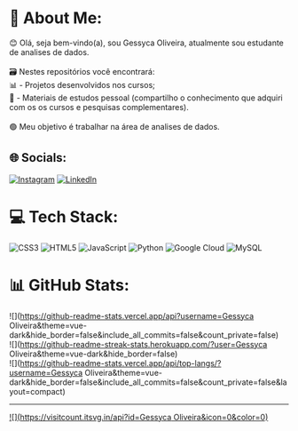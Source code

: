 # 💫 About Me:
😊 Olá, seja bem-vindo(a), sou Gessyca Oliveira, atualmente sou estudante de analises de dados.<br> <br>🗃️ Nestes repositórios você encontrará:<br>📊 - Projetos desenvolvidos nos cursos;<br>📖 - Materiais de estudos pessoal (compartilho o conhecimento que adquiri com os os cursos e pesquisas complementares).<br><br>🟢 Meu objetivo é trabalhar na área de analises de dados.


## 🌐 Socials:
[![Instagram](https://img.shields.io/badge/Instagram-%23E4405F.svg?logo=Instagram&logoColor=white)](https://instagram.com/gessyca0liveira) [![LinkedIn](https://img.shields.io/badge/LinkedIn-%230077B5.svg?logo=linkedin&logoColor=white)](https://linkedin.com/in/https://www.linkedin.com/in/gessyca-oliveira-18951219a/) 

# 💻 Tech Stack:
![CSS3](https://img.shields.io/badge/css3-%231572B6.svg?style=for-the-badge&logo=css3&logoColor=white) ![HTML5](https://img.shields.io/badge/html5-%23E34F26.svg?style=for-the-badge&logo=html5&logoColor=white) ![JavaScript](https://img.shields.io/badge/javascript-%23323330.svg?style=for-the-badge&logo=javascript&logoColor=%23F7DF1E) ![Python](https://img.shields.io/badge/python-3670A0?style=for-the-badge&logo=python&logoColor=ffdd54) ![Google Cloud](https://img.shields.io/badge/Google%20Cloud-%234285F4.svg?style=for-the-badge&logo=google-cloud&logoColor=white) ![MySQL](https://img.shields.io/badge/mysql-%2300f.svg?style=for-the-badge&logo=mysql&logoColor=white)
# 📊 GitHub Stats:
![](https://github-readme-stats.vercel.app/api?username=Gessyca Oliveira&theme=vue-dark&hide_border=false&include_all_commits=false&count_private=false)<br/>
![](https://github-readme-streak-stats.herokuapp.com/?user=Gessyca Oliveira&theme=vue-dark&hide_border=false)<br/>
![](https://github-readme-stats.vercel.app/api/top-langs/?username=Gessyca Oliveira&theme=vue-dark&hide_border=false&include_all_commits=false&count_private=false&layout=compact)

---
[![](https://visitcount.itsvg.in/api?id=Gessyca Oliveira&icon=0&color=0)](https://visitcount.itsvg.in)

<!-- Proudly created with GPRM ( https://gprm.itsvg.in ) -->